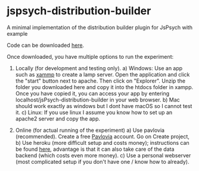 # jspsych-distribution-builder
A minimal implementation of the distribution builder plugin for JsPsych with example

Code can be downloaded [here](https://github.com/julianquandt/jspsych-distribution-builder/archive/refs/heads/main.zip). 

Once downloaded, you have multiple options to run the experiment:

1. Locally (for development and testing only).
   a) Windows: Use an app such as [xammp](https://www.apachefriends.org/) to create a lamp server. Open the application and click the "start" button next to apache. Then click on "Explorer". Unzip the folder you downloaded here and copy it into the htdocs folder in xampp. Once you have copied it, you can access your app by entering localhost/jsPsych-distribution-builder in your web browser.
   b) Mac should work exactly as windows but I dont have macOS so I cannot test it.
   c) Linux: If you use linux I assume you know how to set up an apache2 server and copy the app.

2. Online (for actual running of the experiment)
  a) Use pavlovia (recommended). Create a free [Pavlovia](https://pavlovia.org/) account. Go on Create project, 
  b) Use heroku (more difficult setup and costs money); instructions can be found [here](https://github.com/Tuuleh/jsPsychBackendStart), advantage is that it can also take care of the data backend (which costs even more money).
  c) Use a personal webserver (most complicated setup if you don't have one / know how to already). 
